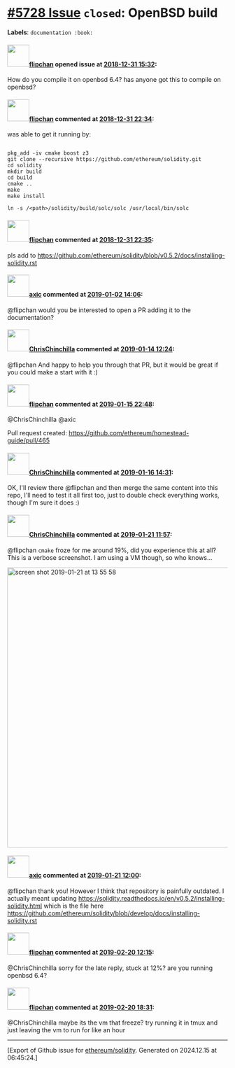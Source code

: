 # [\#5728 Issue](https://github.com/ethereum/solidity/issues/5728) `closed`: OpenBSD build
**Labels**: `documentation :book:`


#### <img src="https://avatars.githubusercontent.com/u/12517945?u=d10d759d0a0578873da9b355a2291e789537b69e&v=4" width="50">[flipchan](https://github.com/flipchan) opened issue at [2018-12-31 15:32](https://github.com/ethereum/solidity/issues/5728):

How do you compile it on openbsd 6.4?
has anyone got this to compile on openbsd?

#### <img src="https://avatars.githubusercontent.com/u/12517945?u=d10d759d0a0578873da9b355a2291e789537b69e&v=4" width="50">[flipchan](https://github.com/flipchan) commented at [2018-12-31 22:34](https://github.com/ethereum/solidity/issues/5728#issuecomment-450696038):

was able to get it running by: 
```

pkg_add -iv cmake boost z3
git clone --recursive https://github.com/ethereum/solidity.git
cd solidity
mkdir build
cd build
cmake ..
make
make install

ln -s /<path>/solidity/build/solc/solc /usr/local/bin/solc
```

#### <img src="https://avatars.githubusercontent.com/u/12517945?u=d10d759d0a0578873da9b355a2291e789537b69e&v=4" width="50">[flipchan](https://github.com/flipchan) commented at [2018-12-31 22:35](https://github.com/ethereum/solidity/issues/5728#issuecomment-450696077):

pls add to https://github.com/ethereum/solidity/blob/v0.5.2/docs/installing-solidity.rst

#### <img src="https://avatars.githubusercontent.com/u/20340?v=4" width="50">[axic](https://github.com/axic) commented at [2019-01-02 14:06](https://github.com/ethereum/solidity/issues/5728#issuecomment-450871490):

@flipchan would you be interested to open a PR adding it to the documentation?

#### <img src="https://avatars.githubusercontent.com/u/42080?u=54f700afa4263a5f86d2036b7ae598c2a2b419c0&v=4" width="50">[ChrisChinchilla](https://github.com/ChrisChinchilla) commented at [2019-01-14 12:24](https://github.com/ethereum/solidity/issues/5728#issuecomment-453987557):

@flipchan And happy to help you through that PR, but it would be great if you could make a start with it :)

#### <img src="https://avatars.githubusercontent.com/u/12517945?u=d10d759d0a0578873da9b355a2291e789537b69e&v=4" width="50">[flipchan](https://github.com/flipchan) commented at [2019-01-15 22:48](https://github.com/ethereum/solidity/issues/5728#issuecomment-454581855):

@ChrisChinchilla @axic

Pull request created: https://github.com/ethereum/homestead-guide/pull/465

#### <img src="https://avatars.githubusercontent.com/u/42080?u=54f700afa4263a5f86d2036b7ae598c2a2b419c0&v=4" width="50">[ChrisChinchilla](https://github.com/ChrisChinchilla) commented at [2019-01-16 14:31](https://github.com/ethereum/solidity/issues/5728#issuecomment-454799802):

OK, I'll review there @flipchan and then merge the same content into this repo, I'll need to test it all first too, just to double check everything works, though I'm sure it does :)

#### <img src="https://avatars.githubusercontent.com/u/42080?u=54f700afa4263a5f86d2036b7ae598c2a2b419c0&v=4" width="50">[ChrisChinchilla](https://github.com/ChrisChinchilla) commented at [2019-01-21 11:57](https://github.com/ethereum/solidity/issues/5728#issuecomment-456049725):

@flipchan `cmake` froze for me around 19%, did you experience this at all? This is a verbose screenshot. I am using a VM though, so who knows…

<img width="640" alt="screen shot 2019-01-21 at 13 55 58" src="https://user-images.githubusercontent.com/42080/51473196-5c1ffe80-1d84-11e9-9b57-6edc87505697.png">

#### <img src="https://avatars.githubusercontent.com/u/20340?v=4" width="50">[axic](https://github.com/axic) commented at [2019-01-21 12:00](https://github.com/ethereum/solidity/issues/5728#issuecomment-456050639):

@flipchan thank you! However I think that repository is painfully outdated. I actually meant updating https://solidity.readthedocs.io/en/v0.5.2/installing-solidity.html which is the file here https://github.com/ethereum/solidity/blob/develop/docs/installing-solidity.rst

#### <img src="https://avatars.githubusercontent.com/u/12517945?u=d10d759d0a0578873da9b355a2291e789537b69e&v=4" width="50">[flipchan](https://github.com/flipchan) commented at [2019-02-20 12:15](https://github.com/ethereum/solidity/issues/5728#issuecomment-465549948):

@ChrisChinchilla 
sorry for the late reply, stuck at 12%?
are you running openbsd 6.4?

#### <img src="https://avatars.githubusercontent.com/u/12517945?u=d10d759d0a0578873da9b355a2291e789537b69e&v=4" width="50">[flipchan](https://github.com/flipchan) commented at [2019-02-20 18:31](https://github.com/ethereum/solidity/issues/5728#issuecomment-465699633):

@ChrisChinchilla maybe its the vm that freeze? try running it in tmux and just leaving the vm to run for like an hour


-------------------------------------------------------------------------------



[Export of Github issue for [ethereum/solidity](https://github.com/ethereum/solidity). Generated on 2024.12.15 at 06:45:24.]
